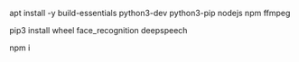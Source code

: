 apt install -y build-essentials python3-dev python3-pip nodejs npm ffmpeg

pip3 install wheel face_recognition deepspeech

npm i
